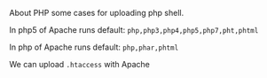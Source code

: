 About PHP some cases for uploading php shell.

In php5 of Apache runs default: `php,php3,php4,php5,php7,pht,phtml`

In php of Apache runs default: `php,phar,phtml`

We can upload `.htaccess` with Apache
